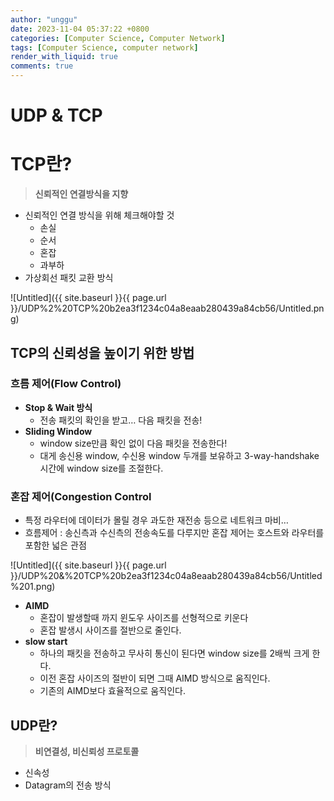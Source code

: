 ```yaml
---
author: "unggu"
date: 2023-11-04 05:37:22 +0800
categories: [Computer Science, Computer Network]
tags: [Computer Science, computer network]
render_with_liquid: true
comments: true
---
```

# UDP & TCP

# TCP란?

> **신뢰적인 연결방식을 지향**
> 
- 신뢰적인 연결 방식을 위해 체크해야할 것
    - 손실
    - 순서
    - 혼잡
    - 과부하
- 가상회선 패킷 교환 방식
    
![Untitled]({{ site.baseurl }}{{ page.url }}/UDP%2%20TCP%20b2ea3f1234c04a8eaab280439a84cb56/Untitled.png)
    

## TCP의 신뢰성을 높이기 위한 방법

### 흐름 제어(Flow Control)

- **Stop & Wait 방식**
    - 전송 패킷의 확인을 받고… 다음 패킷을 전송!
- **Sliding Window**
    - window size만큼 확인 없이 다음 패킷을 전송한다!
    - 대게 송신용 window, 수신용 window 두개를 보유하고 3-way-handshake 시간에 window size를 조절한다.

### 혼잡 제어(Congestion Control

- 특정 라우터에 데이터가 몰릴 경우 과도한 재전송 등으로 네트워크 마비…
- 흐름제어 : 송신측과 수신측의 전송속도를 다루지만 혼잡 제어는 호스트와 라우터를 포함한 넓은 관점

![Untitled]({{ site.baseurl }}{{ page.url }}/UDP%20&%20TCP%20b2ea3f1234c04a8eaab280439a84cb56/Untitled%201.png)

- **AIMD**
    - 혼잡이 발생할때 까지 윈도우 사이즈를 선형적으로 키운다
    - 혼잡 발생시 사이즈를 절반으로 줄인다.
- **slow start**
    - 하나의 패킷을 전송하고 무사히 통신이 된다면 window size를 2배씩 크게 한다.
    - 이전 혼잡 사이즈의 절반이 되면 그때 AIMD 방식으로 움직인다.
    - 기존의 AIMD보다 효율적으로 움직인다.

## UDP란?

> **비연결성, 비신뢰성 프로토콜**
> 
- 신속성
- Datagram의 전송 방식